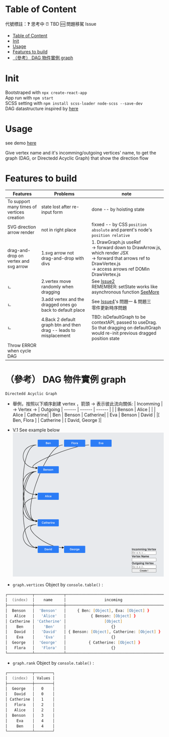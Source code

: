 # Table of Content

代號標註：❓ 思考中 ⏰ TBD 🆘 問題移駕 Issue

- [Table of Content](#table-of-content)
- [Init](#init)
- [Usage](#usage)
- [Features to build](#features-to-build)
- [（參考） DAG 物件實例 graph](#參考-dag-物件實例-graph)

# Init

Bootstraped with `npx create-react-app` <br/>
App run with `npm start` <br/>
SCSS setting with `npm install scss-loader node-scss --save-dev` <br/>
DAG datastructure inspired by [here](https://github.com/emberjs/ember.js/blob/62e52938f48278a6cb838016108f3e35c18c8b3f/packages/ember-application/lib/system/dag.js)

# Usage

see demo [here](https://benson00077.github.io/dag_graph/)

Give vertex name and it's incomming/outgoing vertices' name, to get the graph (DAG, or Directedd Acyclic Graph) that show the direction flow <br/>

# Features to build

| Features                                   | Problems                                                          | note                                                                                                                                                                                                               |
| ------------------------------------------ | ----------------------------------------------------------------- | ------------------------------------------------------------------------------------------------------------------------------------------------------------------------------------------------------------------ |
| To support many times of vertices creation | state lost after re-input form                                    | done -- by hoisting state                                                                                                                                                                                          |
| SVG direction arrow render                 | not in right place                                                | fixxed -- by CSS `position absolute` and parent's node's `position relative`                                                                                                                                       |
| drag-and-drop on vertex and svg arrow      | 1.svg arrow not drag-and-drop with divs                           | 1. DrawGraph.js useRef <br/>→ forward down to DrawArrow.js, which render JSX <br/>→ forward that arrows ref to DrawVertex.js <br/>→ access arrows ref DOMin DrawVertex.js <br/>                                    |
| ㄴ                                         | 2.vertex move randomly when dragging                              | See [Issue2](https://github.com/benson00077/dag_graph/issues/2)<br/>REMEMBER: setState works like asynchronous function [SeeMore](https://medium.com/@brianwu291/learn-basic-react-setstate-function-2aec5018a38a) |
| ㄴ                                         | 3.add vertex and the dragged ones go back to default place        | See [Issue4](https://github.com/benson00077/dag_graph/issues/4)'s 問題一 & 問題三 <br/> 零件更新時序問題                                                                                                           |
| ㄴ                                         | 4.Back 2 default graph btn and then drag -- leads to misplacement | TBD: isDefaultGraph to be contextAPI, passed to useDrag. So that dragging on defaultGraph would re-init previous dragged position state                                                                            |
| Throw ERROR when cycle DAG                 |                                                                   |

# （參考） DAG 物件實例 graph

    Directedd Acyclic Graph

- 舉例，按照以下順序創建 vertex ，箭頭 → 表示彼此流向關係:
  | Incomming | → Vertex → | Outgoing
  | ------ | ------ | ------ |
  | | Benson | Alice |
  | | Alice | Catherine|
  | Ben | Benson | Catherine|
  | Eva | Benson | David |
  |[ Ben, Flora ] | Catherine | [ David, George ]|

- V.1 See example below
  ![image](https://github.com/benson00077/dag_graph/blob/main/public/demo/demo2.png)

- `graph.vertices` Object by `console.table()` :

```zsh
┌───────────┬─────────────┬───────────────────────────────────────────┬────────────────────────────────┬─────────────┬───────┐
│  (index)  │    name     │                 incoming                  │         incomingNames          │ hasOutgoing │ value │
├───────────┼─────────────┼───────────────────────────────────────────┼────────────────────────────────┼─────────────┼───────┤
│  Benson   │  'Benson'   │     { Ben: [Object], Eva: [Object] }      │        [ 'Ben', 'Eva' ]        │    true     │ null  │
│   Alice   │   'Alice'   │           { Benson: [Object] }            │          [ 'Benson' ]          │    true     │ null  │
│ Catherine │ 'Catherine' │                 [Object]                  │ [ 'Alice', 'Benson', 'Flora' ] │    true     │ null  │
│    Ben    │    'Ben'    │                    {}                     │               []               │    true     │ null  │
│   David   │   'David'   │ { Benson: [Object], Catherine: [Object] } │   [ 'Benson', 'Catherine' ]    │    false    │ null  │
│    Eva    │    'Eva'    │                    {}                     │               []               │    true     │ null  │
│  George   │  'George'   │          { Catherine: [Object] }          │        [ 'Catherine' ]         │    false    │ null  │
│   Flora   │   'Flora'   │                    {}                     │               []               │    true     │ null  │
└───────────┴─────────────┴───────────────────────────────────────────┴────────────────────────────────┴─────────────┴───────┘
```

- `graph.rank` Object by `console.table()` :

```zsh
┌───────────┬────────┐
│  (index)  │ Values │
├───────────┼────────┤
│  George   │   0    │
│   David   │   0    │
│ Catherine │   1    │
│   Flora   │   2    │
│   Alice   │   2    │
│  Benson   │   3    │
│    Eva    │   4    │
│    Ben    │   4    │
└───────────┴────────┘
```
